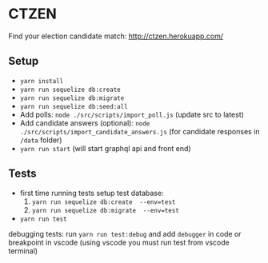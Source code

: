 
# CTZEN

Find your election candidate match: http://ctzen.herokuapp.com/

## Setup

- `yarn install`
- `yarn run sequelize db:create`
- `yarn run sequelize db:migrate`
- `yarn run sequelize db:seed:all`
- Add polls: `node ./src/scripts/import_poll.js` (update src to latest)
- Add candidate answers (optional): `node ./src/scripts/import_candidate_answers.js` (for candidate responses in `/data` folder)
- `yarn run start` (will start graphql api and front end)

## Tests

- first time running tests setup test database:
  1. `yarn run sequelize db:create  --env=test`
  2. `yarn run sequelize db:migrate  --env=test`
- `yarn run test`

debugging tests: run `yarn run test:debug` and add `debugger` in code or breakpoint in vscode (using vscode you must run test from vscode terminal)
